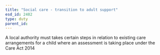 ```yaml
---
title: "Social care - transition to adult support"
esd_id: 2482
type: duty
parent_id:  
---
```


A local authority must takes certain steps in relation to existing care arrangements for a child where an assessment is taking place under the Care Act 2014

